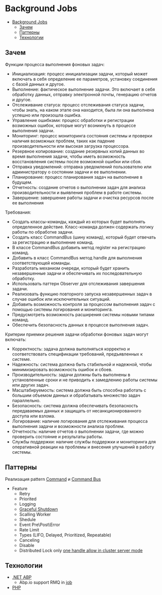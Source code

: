 # Background Jobs

- [Background Jobs](#background-jobs)
  - [Зачем](#зачем)
  - [Паттерны](#паттерны)
  - [Технологии](#технологии)

## Зачем

Функции процесса выполнения фоновых задач:

- Инициализация: процесс инициализации задачи, который может включать в себя определение ее параметров, установку соединения с базой данных и другое.
- Выполнение: фактическое выполнение задачи. Это включает в себя обработку данных, отправку электронной почты, генерацию отчетов и другое.
- Отслеживание статуса: процесс отслеживания статуса задачи, чтобы знать, на каком этапе она находится, была ли она выполнена успешно или произошла ошибка.
- Управление ошибками: процесс обработки и регистрации возможных ошибок, которые могут возникнуть в процессе выполнения задачи.
- Мониторинг: процесс мониторинга состояния системы и проверки наличия возможных проблем, таких как падение производительности или высокая загрузка процессора.
- Резервное копирование: создание резервных копий данных во время выполнения задачи, чтобы иметь возможность восстановления системы после возможной ошибки или сбоя.
- Отправка уведомлений: отправка уведомлений пользователю или администратору о состоянии задачи и ее выполнении.
- Планирование: процесс планирования задач на выполнение в будущем.
- Отчетность: создание отчетов о выполнении задач для анализа производительности и выявления проблем в работе системы.
- Завершение: завершение работы задачи и очистка ресурсов после ее выполнения

Требования:

- Создать классы-команды, каждый из которых будет выполнять определенное действие. Класс-команда должен содержать логику работы по обработке задачи.
- Создать класс CommandBus (шину команд), который будет отвечать за регистрацию и выполнение команд.
- В классе CommandBus добавить метод register на регистрацию команд.
- Добавить в класс CommandBus метод handle для выполнения соответствующей команды.
- Разработать механизм очереди, который будет хранить незавершенные задачи и обеспечивать их последовательную обработку.
- Использовать паттерн Observer для отслеживания завершения задачи.
- Реализовать функцию повторного запуска незавершенных задач в случае ошибок или исключительных ситуаций.
- Добавить возможность контроля за процессом выполнения задач с помощью системы логирования и мониторинга.
- Предусмотреть возможность расширения системы новыми типами команд.
- Обеспечить безопасность данных в процессе выполнения задач.

Критерии приемки решения задачи обработки фоновых задач могут включать:

- Корректность: задача должна выполняться корректно и соответствовать спецификации требований, предъявленных к системе.
- Надежность: система должна быть стабильной и надежной, чтобы минимизировать возможность ошибок и сбоев.
- Производительность: задачи должны быть выполнены в установленные сроки и не приводить к замедлению работы системы или других задач.
- Масштабируемость: система должна быть способна работать с большим объемом данных и обрабатывать множество задач параллельно.
- Безопасность: система должна обеспечивать безопасность передаваемых данных и защищать от несанкционированного доступа или взлома.
- Логирование: наличие логирования для отслеживания процесса выполнения задачи и возможности анализа проблем.
- Отчетность: наличие отчетов о выполнении задачи, где можно проверить состояние и результаты работы.
- Службы поддержки: наличие службы поддержки и мониторинга для оперативной реакции на проблемы и внесения улучшений в работу системы.

## Паттерны

Реализация pattern [Command](../../arch/pattern/command.md) и [Command Bus](command.bus.md)

- Feature
  - Retry
  - Priorited
  - Logging
  - [Graceful Shutdown](graceful.shutdown.md)
  - Scalling Worker
  - Shedule
  - Event Pre\Post\Error
  - Rate Limit
  - Types (LIFO, Delayed, Prioritized, Repeatable)
  - Canceling
  - Disable
  - Distributed Lock only [one handle allow in cluster server mode](https://docs.abp.io/en/abp/latest/Background-Jobs#clustered-deployment)

## Технологии

- [.NET ABP](https://docs.abp.io/en/abp/4.4/Background-Jobs)
  - Abp.io support RMQ in [job](https://docs.abp.io/en/abp/4.4/Background-Jobs-RabbitMq)
- [PHP](../../technology/framework/php.md)